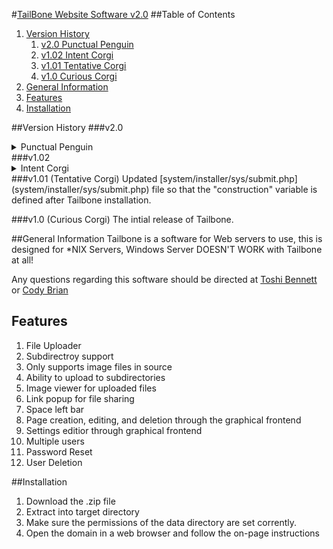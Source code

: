 #[TailBone Website Software v2.0](https://tailbone.gardenwolf.com/ "Tailbone's Official Website")
##Table of Contents
1. [Version History](#version-history)
	1. [v2.0 Punctual Penguin](#v20)
	2. [v1.02 Intent Corgi](#v102)
	3. [v1.01 Tentative Corgi](#v101-tentative-corgi)
	4. [v1.0 Curious Corgi](#v10-curious-corgi)
2. [General Information](#general-information)
3. [Features](#features)
4. [Installation](#installation)

##Version History
###v2.0
<details>
	<summary>Punctual Penguin</summary>
[system/admin/run.php](system/admin/run.php)  
-Updated to use the new theme file.  
-Added MSGBanner.js script.  
-Added the version tags to prevent "bad cache".  
-Removed the strange page reg thing I did...  
-Fixed a session timeout issue.  
-New MSGBanner script.  

[system/admin/sys/editTheme.php](system/admin/sys/editTheme.php) - Updated to use the new theme file.

[system/admin/sys/pages/theme.php](system/admin/sys/pages/theme.php) - Updated to use the new theme file.

[system/main/theme/theme.php](system/main/theme/theme.php)
--REPLACES themeColours.scss.php thing...

[system/main/theme/animations.css](system/main/theme/animations.css)
--ADDED

[data/theme.php](data/theme.php)
--REPLACES colours.php

[system/jScipts/loading.js](system/jScipts/loading.js) - Removed MSGBanner parts.

[system/jScipts/MSGBanner.js](system/jScipts/MSGBanner.js)
--NEW: Contains the click to close and the timeout.

[system/main/run.php](system/main/run.php)  
-Updated to use the new theme file.  
-Updated to report 404 as a header.  
-Updated to make edit button direct to settings when a 404 has occurred.  
-Added the MSGBanner.js script.  
-Added the version tags to prevent "bad cache".  
-Fixed a session timeout issue.  
-New MSGBanner script.  
-Re-added the animations.  
-No longer requiring file. Only echoing its contents. (More secure and prevents scripts from running.)  

[system/installer/sys/install.php](system/installer/sys/install.php)  
-Updated to use the new theme file.  
-Added the version tags to prevent "bad cache".  

[system/jScripts/wysiwyg.php](system/jScripts/wysiwyg.php) - Updated to use the new theme file.

[system/installer/sys/sumbit.php](system/installer/sys/sumbit.php) - Fixed MSGBanner parameters.

[system/upgrader/run.php](system/upgrader/run.php) - Updated to edit data folder colours.php to theme.php.

[system/admin/sys/pages/file_manager.php](system/admin/sys/pages/file_manager.php) - Updated to the new theme stuffs.

[system/admin/sys/pages/pages.php](system/admin/sys/pages/pages.php) - Re-arranged the buttons.

system/admin/sys/pages/pages_*.php
--REMOVED

[system/admin/sys/pages/pages.php](system/admin/sys/pages/pages.php) - Updated to contain ALL pages data.

system/admin/sys/sys.pagereg.php
--REMOVED

[system/admin/sys/pages/users.php](system/admin/sys/pages/users.php) - Updated to use new theme var.

[system/admin/sys/*](system/admin/sys/) (excluding pages folder)  
-Updated to work with the new loggedin check.  
-Updated to use new MSGBanner.  

[index.php](index.php)  
-Added the new loggedin check.  
-Added getUsers() function.  

[system/admin/sys/pages/users.php](system/admin/sys/pages/users.php) - Now uses the userList function.

[system/admin/sys/pages/loggedin.php](system/admin/sys/pages/loggedin.php) -Added server admin email.

[system/main/theme/main.css](system/main/theme/main.css) -Fixed stretched images issue.

[system/admin/sys/pages/file_manager.php](system/admin/sys/pages/file_manager.php) - Viewer is no longer a pesky iframe. It is a proper image viewer this time.
</details>
###v1.02 
<details>
<summary>Intent Corgi</summary>
Added a sleep arg to [system/upgrader/run.php](system/upgrader/run.php) to avoid "Redirected too many times" issue.

Removed the board from [system/admin/sys/pages/loggedin.php](system/admin/sys/pages/loggedin.php) and replaced it with a simple version checker.  Echoes the Tailbone codename as well.

ALL INDEX FILES (except the one in root) are pointing to one file for less redundancy

Added the Tailbone codename var to [index.php](index.php)

Added version vars at the end of file names to avoid caching problems between version changes in [system/main/run.php](system/main/run.php), [system/admin/run.php](system/admin/run.php), and [system/installer/sys/install.php](system/installer/sys/install.php)

Removed animations from [system/main/run.php](system/main/run.php)

Removed system/main/theme/animations.css as it is no longer needed.

Updated [contributors](contributors.md), also changed file format from txt to md.
</details>
###v1.01 (Tentative Corgi)  
Updated [system/installer/sys/submit.php](system/installer/sys/submit.php) file so that the "construction" variable is defined after Tailbone installation.

###v1.0 (Curious Corgi) 
The intial release of Tailbone.

##General Information
Tailbone is a software for Web servers to use, this is designed for \*NIX Servers,	 Windows Server DOESN'T WORK with Tailbone at all!
  
Any questions regarding this software should be directed at [Toshi Bennett](mailto:toshi@gardenwolf.com?Subject=Tailbone "Send an email to Toshi") or [Cody Brian](mailto:cody@gardenwolf.com?Subject=Tailbone "Send an email to Cody")


## Features
1. File Uploader
  1. Subdirectroy support
  2. Only supports image files in source
  3. Ability to upload to subdirectories
  4. Image viewer for uploaded files
  5. Link popup for file sharing
  6. Space left bar
2. Page creation, editing, and deletion through the graphical frontend
3. Settings editior through graphical frontend
4. Multiple users
  1. Password Reset
  2. User Deletion

##Installation
1. Download the .zip file
2. Extract into target directory
3. Make sure the permissions of the data directory are set corrently.
4. Open the domain in a web browser and follow the on-page instructions
